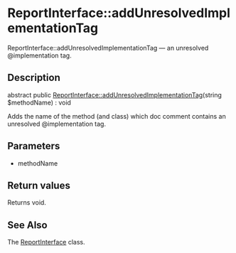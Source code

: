 ReportInterface::addUnresolvedImplementationTag
================

ReportInterface::addUnresolvedImplementationTag — an unresolved @implementation tag.

Description
---------------


abstract public [ReportInterface::addUnresolvedImplementationTag](https://github.com/lingtalfi/DocTools/blob/master/doc/api/DocTools/Report/ReportInterface/addUnresolvedImplementationTag.md)(string $methodName) : void




Adds the name of the method (and class) which doc comment contains
an unresolved @implementation tag.




Parameters
--------------


- methodName
    


Return values
----------------

Returns void.









See Also
-----------

The [ReportInterface](https://github.com/lingtalfi/DocTools/blob/master/doc/api/DocTools/Report/ReportInterface.md) class.
